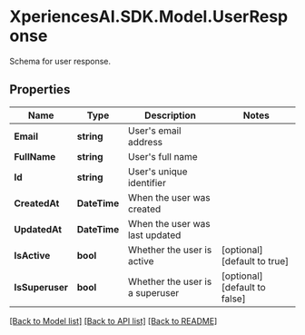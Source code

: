 # XperiencesAI.SDK.Model.UserResponse
Schema for user response.

## Properties

Name | Type | Description | Notes
------------ | ------------- | ------------- | -------------
**Email** | **string** | User&#39;s email address | 
**FullName** | **string** | User&#39;s full name | 
**Id** | **string** | User&#39;s unique identifier | 
**CreatedAt** | **DateTime** | When the user was created | 
**UpdatedAt** | **DateTime** | When the user was last updated | 
**IsActive** | **bool** | Whether the user is active | [optional] [default to true]
**IsSuperuser** | **bool** | Whether the user is a superuser | [optional] [default to false]

[[Back to Model list]](../../README.md#documentation-for-models) [[Back to API list]](../../README.md#documentation-for-api-endpoints) [[Back to README]](../../README.md)


